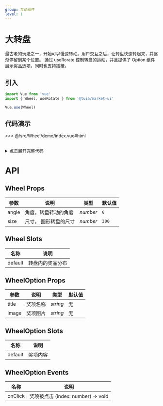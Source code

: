 ```yaml
---
group: 互动组件
level: 1
---
```


# 大转盘

最古老的玩法之一，开始可以慢速转动。用户交互之后，让转盘快速转起来，并逐渐停留到某个位置。
通过 useRorate 控制转盘的运动，并且提供了 Option 组件展示奖品选项，同时也支持插槽。

## 引入

```js
import Vue from 'vue'
import { Wheel, useRotate } from '@tuia/market-ui'

Vue.use(Wheel)
```

## 代码演示

<<< @/src/Wheel/demo/index.vue#html

<br />

<details>

<summary>点击展开完整代码</summary>

<<< @/src/Wheel/demo/index.vue#js

</details>

# API

## Wheel Props

| 参数 | 说明 | 类型 | 默认值 |
| --- | --- | --- | --- |
| angle | 角度，转盘转动的角度 | _number_ | `0` |
| size | 尺寸， 圆形转盘的尺寸 | _number_ | `300` |

## Wheel Slots
| 名称 | 说明 |
| --- | --- |
| default | 转盘内的奖品分布 |

## WheelOption Props

| 参数 | 说明 | 类型 | 默认值 |
| --- | --- | --- | --- |
| title | 奖项名称| _string_ | 无 |
| image | 奖项图片 | _string_ | 无 |

## WheelOption Slots
| 名称 | 说明 |
| --- | --- |
| default | 奖项内容 |

## WheelOption Events
| 名称 | 说明 |
| --- | --- |
| onClick | 奖项被点击 (index: number) => void |
